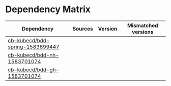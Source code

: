 # Dependency Matrix

Dependency | Sources | Version | Mismatched versions
---------- | ------- | ------- | -------------------
[cb-kubecd/bdd-spring-1583699447](https://github.com/cb-kubecd/bdd-spring-1583699447.git) |  | []() | 
[cb-kubecd/bdd-nh-1583701074](https://github.com/cb-kubecd/bdd-nh-1583701074.git) |  | []() | 
[cb-kubecd/bdd-gh-1583701074](https://github.com/cb-kubecd/bdd-gh-1583701074.git) |  | []() | 
